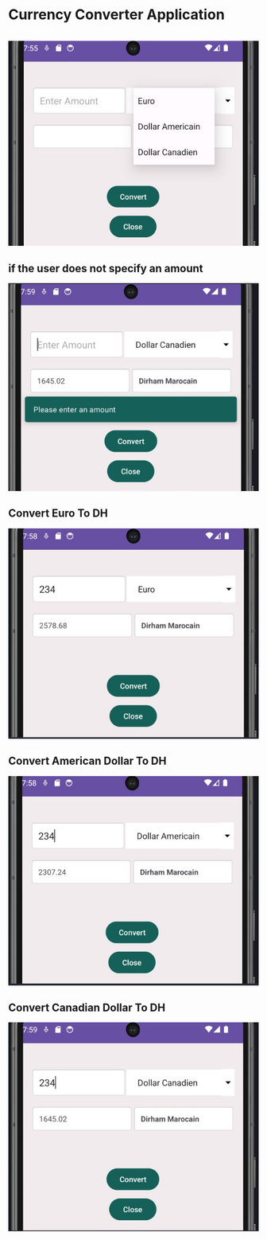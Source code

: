 # Currency Converter Application
<br>
<img src ="https://github.com/ismailastighfar/Java-Android-Projects/blob/master/TP-Android/captures/ex2-1.jpg"/>
<br>
<h2>if the user does not specify an amount</h2>
<img src ="https://github.com/ismailastighfar/Java-Android-Projects/blob/master/TP-Android/captures/ex2-5.jpg"/>
<br>
<h2>Convert Euro To DH </h2>
<img src ="https://github.com/ismailastighfar/Java-Android-Projects/blob/master/TP-Android/captures/ex2-2.jpg"/>
<br>
<h2>Convert American Dollar To DH</h2>
<img src ="https://github.com/ismailastighfar/Java-Android-Projects/blob/master/TP-Android/captures/ex2-3.jpg"/>

<br>
<h2>Convert Canadian Dollar To DH </h2>
<img src ="https://github.com/ismailastighfar/Java-Android-Projects/blob/master/TP-Android/captures/ex2-4.jpg"/>
